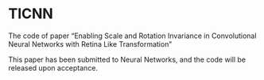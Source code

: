 # TICNN
The code of paper “Enabling Scale and Rotation Invariance in Convolutional Neural Networks with Retina Like Transformation”

This paper has been submitted to Neural Networks, and the code will be released upon acceptance.
